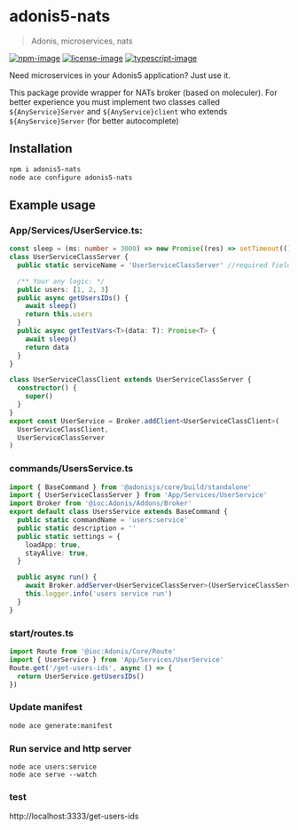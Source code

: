 # adonis5-nats
> Adonis, microservices, nats

[![npm-image]][npm-url] [![license-image]][license-url] [![typescript-image]][typescript-url]

Need microservices in your Adonis5 application? Just use it.

This package provide wrapper for NATs broker (based on moleculer). For better experience you must implement two classes called `${AnyService}Server`  and `${AnyService}client` who extends `${AnyService}Server` (for better autocomplete)

## Installation

```bash
npm i adonis5-nats
node ace configure adonis5-nats
```

## Example usage

### App/Services/UserService.ts:
```typescript
const sleep = (ms: number = 3000) => new Promise((res) => setTimeout(() => res(true), ms))
class UserServiceClassServer {
  public static serviceName = 'UserServiceClassServer' //required field

  /** Your any logic: */
  public users: [1, 2, 3]
  public async getUsersIDs() {
    await sleep()
    return this.users
  }
  public async getTestVars<T>(data: T): Promise<T> {
    await sleep()
    return data
  }
}

class UserServiceClassClient extends UserServiceClassServer {
  constructor() {
    super()
  }
}
export const UserService = Broker.addClient<UserServiceClassClient>(
  UserServiceClassClient,
  UserServiceClassServer
)
```

### commands/UsersService.ts
```typescript
import { BaseCommand } from '@adonisjs/core/build/standalone'
import { UserServiceClassServer } from 'App/Services/UserService'
import Broker from '@ioc:Adonis/Addons/Broker'
export default class UsersService extends BaseCommand {
  public static commandName = 'users:service'
  public static description = ''
  public static settings = {
    loadApp: true,
    stayAlive: true,
  }

  public async run() {
    await Broker.addServer<UserServiceClassServer>(UserServiceClassServer)
    this.logger.info('users service run')
  }
}
```

### start/routes.ts
```typescript
import Route from '@ioc:Adonis/Core/Route'
import { UserService } from 'App/Services/UserService'
Route.get('/get-users-ids', async () => {
  return UserService.getUsersIDs()
})
```
### Update manifest
```bash
node ace generate:manifest
```

### Run service and http server
```
node ace users:service
node ace serve --watch
```

### test
http://localhost:3333/get-users-ids


[npm-image]: https://img.shields.io/npm/v/adonis5-nats.svg?style=for-the-badge&logo=npm
[npm-url]: https://npmjs.org/package/adonis5-nats "npm"

[license-image]: https://img.shields.io/npm/l/adonis5-nats?color=blueviolet&style=for-the-badge
[license-url]: LICENSE.md "license"

[typescript-image]: https://img.shields.io/badge/Typescript-294E80.svg?style=for-the-badge&logo=typescript
[typescript-url]:  "typescript"
